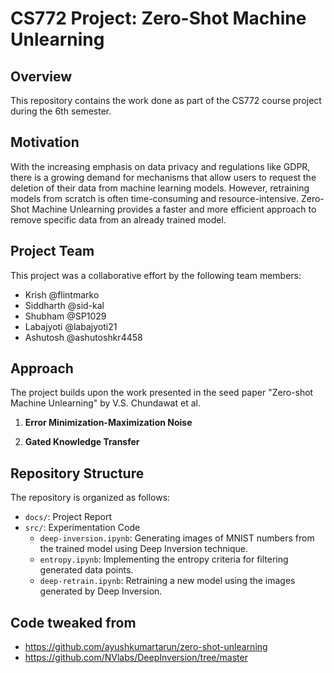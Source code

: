 # CS772 Project: Zero-Shot Machine Unlearning

## Overview
This repository contains the work done as part of the CS772 course project during the 6th semester.

## Motivation
With the increasing emphasis on data privacy and regulations like GDPR, there is a growing demand for mechanisms that allow users to request the deletion of their data from machine learning models. However, retraining models from scratch is often time-consuming and resource-intensive. Zero-Shot Machine Unlearning provides a faster and more efficient approach to remove specific data from an already trained model.

## Project Team
This project was a collaborative effort by the following team members:

- Krish @flintmarko
- Siddharth @sid-kal
- Shubham @SP1029
- Labajyoti @labajyoti21
- Ashutosh @ashutoshkr4458

## Approach
The project builds upon the work presented in the seed paper "Zero-shot Machine Unlearning" by V.S. Chundawat et al.

1. **Error Minimization-Maximization Noise**

2. **Gated Knowledge Transfer**

## Repository Structure
The repository is organized as follows:

- `docs/`: Project Report
- `src/`: Experimentation Code
  - `deep-inversion.ipynb`: Generating images of MNIST numbers from the trained model using Deep Inversion technique.
  - `entropy.ipynb`: Implementing the entropy criteria for filtering generated data points.
  - `deep-retrain.ipynb`: Retraining a new model using the images generated by Deep Inversion.

## Code tweaked from
- https://github.com/ayushkumartarun/zero-shot-unlearning
- https://github.com/NVlabs/DeepInversion/tree/master
